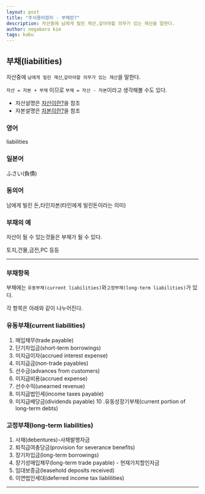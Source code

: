 ```yaml
---
layout: post
title: "주식용어정리 - 부채란?"
description: 자산중에 남에게 빌린 재산,갚아야할 의무가 있는 재산을 말한다.
author: negabaro kim
tags: kabu
---
```


## 부채(liabilities)

자산중에 `남에게 빌린 재산`,`갚아야할 의무가 있는 재산`을 말한다.

`자산 = 자본 + 부채` 이므로  `부채 = 자산 - 자본`이라고 생각해볼 수도 있다.

- 자산설명은 [자산이란?]을 참조
- 자본설명은 [자본이란?]을 참조

### 영어

liabilities

### 일본어 

ふさい(負債)

### 동의어

남에게 빌린 돈,타인자본(타인에게 빌린돈이라는 의미)

### 부채의 예

자산이 될 수 있는것들은 부채가 될 수 있다.

토지,건물,금전,PC 등등

---

### 부채항목

부채에는 `유동부채(current liabilities)`와`고정부채(long-term liabilities)`가 있다.

각 항목은 아래와 같이 나누어진다.

### 유동부채(current liabilities)
    
1. 매입채무(trade payable)
2. 단기차입금(short-term borrowings)
3. 미지급이자(accrued interest expense)
4. 미지급금(non-trade payables)
5. 선수금(advances from customers)
6. 미지급비용(accrued expense)
7. 선수수익(unearned revenue)
8. 미지급법인세(income taxes payable)
9. 미지급배당금(dividends payable)
10 .유동성장기부채(current portion of long-term debts)

### 고정부채(long-term liabilities)

1. 사채(debentures)-사채발행자금
2. 퇴직급여충당금(provision for severance benefits)
3. 장기차입금(long-term borrowings)
4. 장기성매입채무(long-term trade payable) - 현재가치할인자금
5. 임대보증금(leasehold deposits received)
6. 이연법인세대(deferred income tax liablilities)

---

[부채란?]: https://negabaro.github.io/archive/kabu-liabilities
[자산이란?]: https://negabaro.github.io/archive/kabu-assets
[자본이란?]: https://negabaro.github.io/archive/kabu-capital
